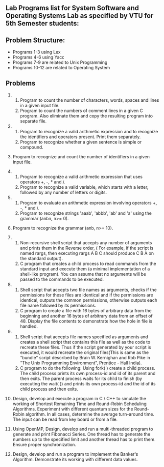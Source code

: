 ## Lab Programs list for System Software and Operating Systems Lab as specified by VTU for 5th Semester students:

## Problem Structure:
* Programs 1-3 using Lex
* Programs 4-6 using Yacc
* Programs 7-9 are related to Unix Programming
* Programs 10-12 are related to Operating System

## Problems
1. 
    1. Program to count the number of characters, words, spaces and lines in a given input file.
    2. Program to count the numbers of comment lines in a given C program. Also eliminate them and copy the resulting program into separate file.
2. 
    1. Program to recognize a valid arithmetic expression and to recognize the identifiers and operators present. Print them separately.
    2. Program to recognize whether a given sentence is simple or compound.
3. Program to recognize and count the number of identifiers in a given input file. 
4. 
    1. Program to recognize a valid arithmetic expression that uses operators +, -, * and /.
    2. Program to recognize a valid variable, which starts with a letter, followed by any number of letters or digits.
5. 
    1. Program to evaluate an arithmetic expression involving operators +, -, * and /.
    2. Program to recognize strings 'aaab', 'abbb', 'ab' and 'a' using the grammar (anbn, n>= 0).
6. Program to recognize the grammar (anb, n>= 10).
7. 
    1. Non-recursive shell script that accepts any number of arguments and prints them in the Reverse order, ( For example, if the script is named rargs, then executing rargs A B C should produce C B A on the standard output).
    2. C program that creates a child process to read commands from the standard input and execute them (a minimal implementation of a shell-like program). You can assume that no arguments will be passed to the commands to be executed.
    
8. 
    1. Shell script that accepts two file names as arguments, checks if the permissions for these files are identical and if the permissions are identical, outputs the common permissions, otherwise outputs each file name followed by its permissions.
    2. C program to create a file with 16 bytes of arbitrary data from the beginning and another 16 bytes of arbitrary data from an offset of 48. Display the file contents to demonstrate how the hole in file is handled.
    
9. 
    1. Shell script that accepts file names specified as arguments and 
creates a shell script that contains this file as well as the code to 
recreate these files. Thus if the script generated by your script is 
executed, it would recreate the original files(This is same as the 
"bundle" script described by Brain W. Kernighan and Rob Pike in "The 
Unix Programming Environment", Prentice - Hall India).
    2. C program to do the following: Using fork( ) create a child process. 
The child process prints its own process-id and id of its parent and then 
exits. The parent process waits for its child to finish (by executing 
the wait( )) and prints its own process-id and the id of its child process 
and then exits.
10. Design, develop and execute a program in C / C++ to simulate the 
working of Shortest Remaining Time and Round-Robin Scheduling Algorithms. 
Experiment with different quantum sizes for the Round-Robin algorithm. 
In all cases, determine the average turn-around time. The input can be 
read from key board or from a file.
11. Using OpenMP, Design, develop and run a multi-threaded program to 
generate and print Fibonacci Series. One thread has to generate the 
numbers up to the specified limit and another thread has to print them. 
Ensure proper synchronization.
12. Design, develop and run a program to implement the Banker's Algorithm. 
Demonstrate its working with different data values.
